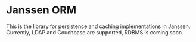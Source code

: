 # Janssen ORM

This is the library for persistence and caching implementations in Janssen. Currently, LDAP and Couchbase are supported, RDBMS is coming soon.
